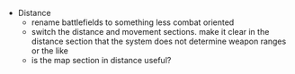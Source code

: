 - Distance
	- rename battlefields to something less combat oriented
	- switch the distance and movement sections. make it clear in the distance section that the system does not determine weapon ranges or the like
	- is the map section in distance useful?